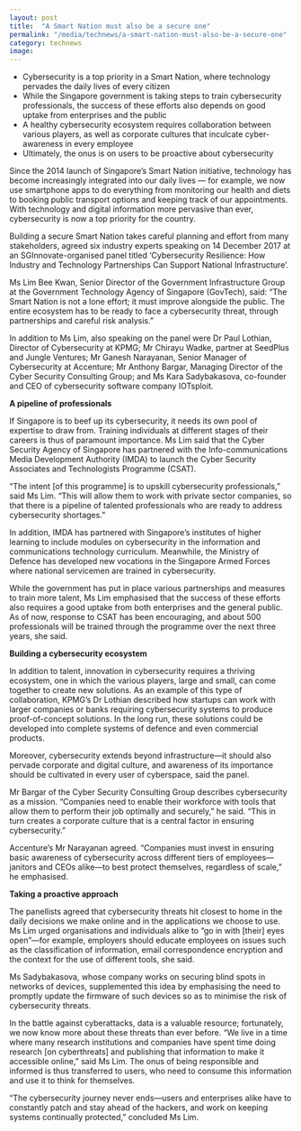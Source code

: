 ```yaml
---
layout: post
title:  "A Smart Nation must also be a secure one"
permalink: "/media/technews/a-smart-nation-must-also-be-a-secure-one"
category: technews
image: 
---
```


- Cybersecurity is a top priority in a Smart Nation, where technology pervades the daily lives of every citizen
- While the Singapore government is taking steps to train cybersecurity professionals, the success of these efforts also depends on good uptake from enterprises and the public 
- A healthy cybersecurity ecosystem requires collaboration between various players, as well as corporate cultures that inculcate cyber-awareness in every employee
- Ultimately, the onus is on users to be proactive about cybersecurity

Since the 2014 launch of Singapore’s Smart Nation initiative, technology has become increasingly integrated into our daily lives — for example, we now use smartphone apps to do everything from monitoring our health and diets to booking public transport options and keeping track of our appointments. With technology and digital information more pervasive than ever, cybersecurity is now a top priority for the country.

Building a secure Smart Nation takes careful planning and effort from many stakeholders, agreed six industry experts speaking on 14 December 2017 at an SGInnovate-organised panel titled ‘Cybersecurity Resilience: How Industry and Technology Partnerships Can Support National Infrastructure’.

Ms Lim Bee Kwan, Senior Director of the Government Infrastructure Group at the Government Technology Agency of Singapore (GovTech), said: “The Smart Nation is not a lone effort; it must improve alongside the public. The entire ecosystem has to be ready to face a cybersecurity threat, through partnerships and careful risk analysis.” 

In addition to Ms Lim, also speaking on the panel were Dr Paul Lothian, Director of Cybersecurity at KPMG; Mr Chirayu Wadke, partner at SeedPlus and Jungle Ventures; Mr Ganesh Narayanan, Senior Manager of Cybersecurity at Accenture; Mr Anthony Bargar, Managing Director of the Cyber Security Consulting Group; and Ms Kara Sadybakasova, co-founder and CEO of cybersecurity software company IOTsploit. 


**A pipeline of professionals**

If Singapore is to beef up its cybersecurity, it needs its own pool of expertise to draw from. Training individuals at different stages of their careers is thus of paramount importance. Ms Lim said that the Cyber Security Agency of Singapore has partnered with the Info-communications Media Development Authority (IMDA) to launch the Cyber Security Associates and Technologists Programme (CSAT). 

“The intent [of this programme] is to upskill cybersecurity professionals,” said Ms Lim. “This will allow them to work with private sector companies, so that there is a pipeline of talented professionals who are ready to address cybersecurity shortages.”

In addition, IMDA has partnered with Singapore’s institutes of higher learning to include modules on cybersecurity in the information and communications technology curriculum. Meanwhile, the Ministry of Defence has developed new vocations in the Singapore Armed Forces where national servicemen are trained in cybersecurity. 

While the government has put in place various partnerships and measures to train more talent, Ms Lim emphasised that the success of these efforts also requires a good uptake from both enterprises and the general public. As of now, response to CSAT has been encouraging, and about 500 professionals will be trained through the programme over the next three years, she said.  


**Building a cybersecurity ecosystem**

In addition to talent, innovation in cybersecurity requires a thriving ecosystem, one in which the various players, large and small, can come together to create new solutions. As an example of this type of collaboration, KPMG’s Dr Lothian described how startups can work with larger companies or banks requiring cybersecurity systems to produce proof-of-concept solutions. In the long run, these solutions could be developed into complete systems of defence and even commercial products. 

Moreover, cybersecurity extends beyond infrastructure—it should also pervade corporate and digital culture, and awareness of its importance should be cultivated in every user of cyberspace, said the panel. 

Mr Bargar of the Cyber Security Consulting Group describes cybersecurity as a mission. “Companies need to enable their workforce with tools that allow them to perform their job optimally and securely,” he said. “This in turn creates a corporate culture that is a central factor in ensuring cybersecurity.” 

Accenture’s Mr Narayanan agreed. “Companies must invest in ensuring basic awareness of cybersecurity across different tiers of employees—janitors and CEOs alike—to best protect themselves, regardless of scale,” he emphasised. 


**Taking a proactive approach**

The panellists agreed that cybersecurity threats hit closest to home in the daily decisions we make online and in the applications we choose to use. Ms Lim urged organisations and individuals alike to “go in with [their] eyes open”—for example, employers should educate employees on issues such as the classification of information, email correspondence encryption and the context for the use of different tools, she said.

Ms Sadybakasova, whose company works on securing blind spots in networks of devices, supplemented this idea by emphasising the need to promptly update the firmware of such devices so as to minimise the risk of cybersecurity threats. 

In the battle against cyberattacks, data is a valuable resource; fortunately, we now know more about these threats than ever before. “We live in a time where many research institutions and companies have spent time doing research [on cyberthreats] and publishing that information to make it accessible online,” said Ms Lim. The onus of being responsible and informed is thus transferred to users, who need to consume this information and use it to think for themselves.

“The cybersecurity journey never ends—users and enterprises alike have to constantly patch and stay ahead of the hackers, and work on keeping systems continually protected,” concluded Ms Lim.
